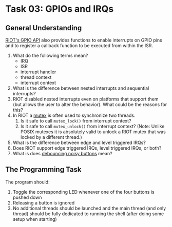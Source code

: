 Task 03: GPIOs and IRQs
=======================

General Understanding
---------------------

[RIOT's GPIO API](https://api.riot-os.org/group__drivers__periph__gpio.html) also provides functions to enable interrupts on GPIO pins and to register a callback function to be executed from within the ISR.

1. What do the following terms mean?
    - IRQ
    - ISR
    - interrupt handler
    - thread context
    - interrupt context
1. What is the difference between nested interrupts and sequential interrupts?
1. RIOT disabled nested interrupts even on platforms that support them (but allows the user to alter the behavior).
   What could be the reasons for this?
1. In RIOT a [mutex](https://api.riot-os.org/group__core__sync__mutex.html) is often used to synchronize two threads.
    1. Is it safe to call `mutex_lock()` from interrupt context?
    1. Is it safe to call `mutex_unlock()` from interrupt context?
       (Note: Unlike POSIX mutexes it is absolutely valid to unlock a RIOT mutex that was locked by a different thread.)
1. What is the difference between edge and level triggered IRQs?
1. Does RIOT support edge triggered IRQs, level triggered IRQs, or both?
1. What is does [debouncing noisy buttons](https://hackaday.com/2015/12/10/embed-with-elliot-debounce-your-noisy-buttons-part-ii/) mean?

The Programming Task
-------------------------

The program should:

1. Toggle the corresponding LED whenever one of the four buttons is pushed down
1. Releasing a button is ignored
1. No additional threads should be launched and the main thread (and only thread) should be fully dedicated to running the shell (after doing some setup when starting)
